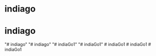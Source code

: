 # indiago
# indiago
"# indiago" 
"# indiago" 
"# indiaGo1" 
"# indiaGo1" 
#   i n d i a G o 1  
 #   i n d i a G o 1  
 #   i n d i a G o 1  
 